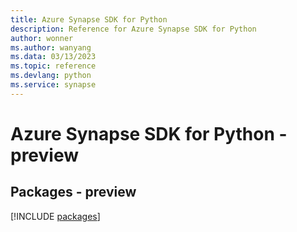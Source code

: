 ```yaml
---
title: Azure Synapse SDK for Python
description: Reference for Azure Synapse SDK for Python
author: wonner
ms.author: wanyang
ms.data: 03/13/2023
ms.topic: reference
ms.devlang: python
ms.service: synapse
---
```

# Azure Synapse SDK for Python - preview
## Packages - preview
[!INCLUDE [packages](synapse-index.md)]